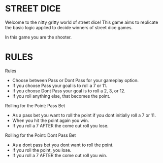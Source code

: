 # STREET DICE


Welcome to the nitty gritty world of street dice!
This game aims to replicate the basic logic applied to decide winners of street dice games.

In this game you are the shooter.

# RULES

Rules

* Choose between Pass or Dont Pass for your gameplay option.
* If you choose Pass your goal is to roll a 7 or 11.
* If you choose Dont Pass your goal is to roll a 2, 3, or 12.
* If you roll anything else, that becomes the point.

Rolling for the Point: Pass Bet
* As a pass bet you want to roll the point if you dont initially roll a 7 or 11.
* When you hit the point again you win.
* If you roll a 7 AFTER the come out roll you lose.

Rolling for the Point: Dont Pass Bet
* As a dont pass bet you dont want to roll the point.
* If you roll the point, you lose.
* If you roll a 7 AFTER the come out roll you win.                      
